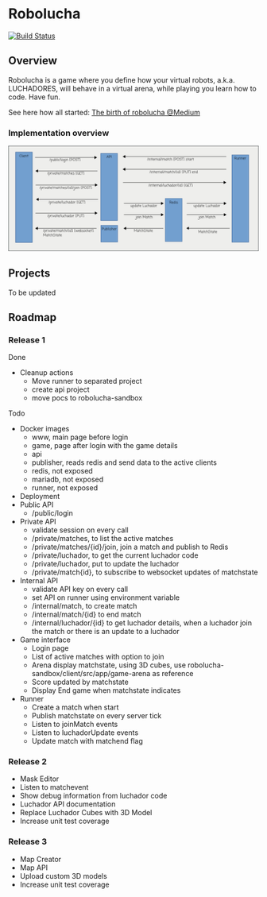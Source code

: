 # Robolucha

[![Build Status](https://travis-ci.org/hamilton-lima/robolucha-deploy.svg?branch=master)](https://travis-ci.org/hamilton-lima/robolucha-deploy)

## Overview
Robolucha is a game where you define how your virtual robots, a.k.a. LUCHADORES, will behave in a virtual arena, while playing you learn how to code. Have fun. 

See here how all started: [The birth of robolucha @Medium](https://medium.com/@athanazio/the-born-of-robolucha-90431401cab4)

### Implementation overview 

![Robolucha Overview][overview]

[overview]: https://raw.githubusercontent.com/hamilton-lima/robolucha/master/docs/robolucha-overview.png

## Projects

To be updated

## Roadmap 

### Release 1

Done
- Cleanup actions
    - Move runner to separated project
    - create api project
    - move pocs to robolucha-sandbox

Todo    
- Docker images
    - www, main page before login
    - game, page after login with the game details
    - api
    - publisher, reads redis and send data to the active clients
    - redis, not exposed
    - mariadb, not exposed
    - runner, not exposed
- Deployment
- Public API 
    - /public/login
- Private API 
    - validate session on every call
    - /private/matches, to list the active matches
    - /private/matches/{id}/join, join a match and publish to Redis
    - /private/luchador, to get the current luchador code
    - /private/luchador, put to update the luchador
    - /private/match{id}, to subscribe to websocket updates of matchstate
- Internal API 
    - validate API key on every call
    - set API on runner using environment variable
    - /internal/match, to create match
    - /internal/match/{id} to end match
    - /internal/luchador/{id} to get luchador details, when a luchador join the match or there is an update to a luchador
- Game interface
    - Login page
    - List of active matches with option to join
    - Arena display matchstate, using 3D cubes, use robolucha-sandbox/client/src/app/game-arena as reference
    - Score updated by matchstate
    - Display End game when matchstate indicates
- Runner
    - Create a match when start
    - Publish matchstate on every server tick
    - Listen to joinMatch events
    - Listen to luchadorUpdate events
    - Update match with matchend flag

### Release 2 

- Mask Editor
- Listen to matchevent
- Show debug information from luchador code
- Luchador API documentation
- Replace Luchador Cubes with 3D Model
- Increase unit test coverage

### Release 3 

- Map Creator
- Map API 
- Upload custom 3D models
- Increase unit test coverage
